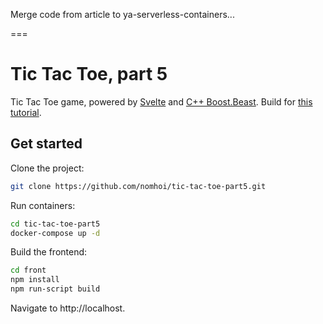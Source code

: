 Merge code from article to ya-serverless-containers...

===
# Tic Tac Toe, part 5
Tic Tac Toe game, powered by [Svelte](https://github.com/sveltejs/svelte) and [C++ Boost.Beast](https://www.boost.org/doc/libs/1_70_0/libs/beast/doc/html/index.html). Build for [this tutorial](https://habr.com/ru/post/460991/).

## Get started

Clone the project:
```bash
git clone https://github.com/nomhoi/tic-tac-toe-part5.git
```
Run containers:
```bash
cd tic-tac-toe-part5
docker-compose up -d
```
Build the frontend:
```bash
cd front
npm install
npm run-script build
```
Navigate to http://localhost.

